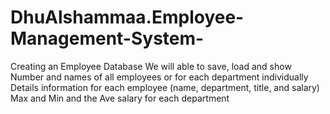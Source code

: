 # DhuAlshammaa.Employee-Management-System-
Creating an Employee Database  We will able to save, load and show  Number and names of all  employees or for each department individually Details information for each employee (name, department, title, and salary) Max and Min and the Ave salary for each department 
